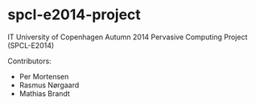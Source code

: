 spcl-e2014-project
==================
IT University of Copenhagen
Autumn 2014
Pervasive Computing Project (SPCL-E2014)

Contributors:
- Per Mortensen
- Rasmus Nørgaard
- Mathias Brandt

